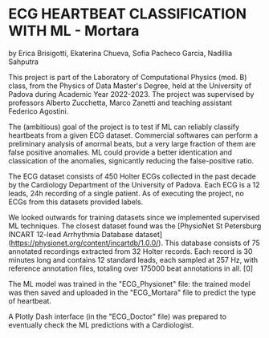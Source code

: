 # **ECG HEARTBEAT CLASSIFICATION WITH ML - Mortara**
by Erica Brisigotti, Ekaterina Chueva, Sofia Pacheco Garcia, Nadillia Sahputra

This project is part of the Laboratory of Computational Physics (mod. B) class, from the Physics of Data Master's Degree, held at the University of Padova during Academic Year 2022-2023. The project was supervised by professors Alberto Zucchetta, Marco Zanetti and teaching assistant Federico Agostini.

The (ambitious) goal of the project is to test if ML can reliably classify heartbeats from a given ECG dataset. Commercial softwares can perform a preliminary analysis of anormal beats, but a very large fraction of them are false positive anomalies. ML could provide a better identication and classication of the anomalies, signicantly reducing the false-positive ratio.

The ECG dataset consists of 450 Holter ECGs collected in the past decade by the Cardiology Department of the University of Padova. Each ECG is a 12 leads, 24h recording of a single patient. As of executing the project, no ECGs from this datasets provided labels.

We looked outwards for training datasets since we implemented supervised ML techniques. The closest dataset found was the [PhysioNet St Petersburg INCART 12-lead Arrhythmia Database dataset] (https://physionet.org/content/incartdb/1.0.0/). This database consists of 75 annotated recordings extracted from 32 Holter records. Each record is 30 minutes long and contains 12 standard leads, each sampled at 257 Hz, with reference annotation files, totaling over 175000 beat annotations in all. [0]

The ML model was trained in the "ECG_Physionet" file: the trained model was then saved and uploaded in the "ECG_Mortara" file to predict the type of heartbeat.

A Plotly Dash interface (in the "ECG_Doctor" file) was prepared to eventually check the ML predictions with a Cardiologist.
